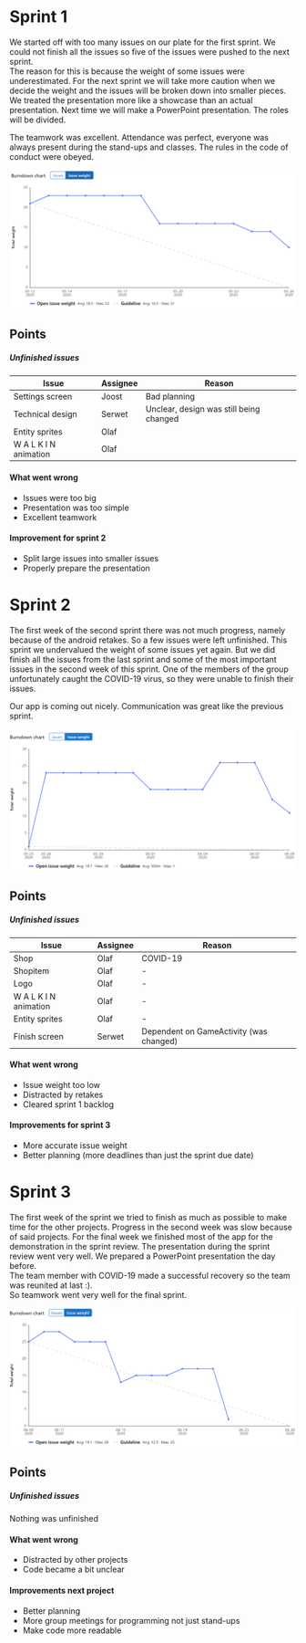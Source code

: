 # Sprint 1
We started off with too many issues on our plate for the first sprint. We could not finish all the issues so five of the issues were pushed to the next sprint.  
The reason for this is because the weight of some issues were underestimated. For the next sprint we will take more caution when we decide the weight and the issues will be broken down into smaller pieces.
We treated the presentation more like a showcase than an actual presentation. Next time we will make a PowerPoint presentation. The roles will be divided.

The teamwork was excellent. Attendance was perfect, everyone was always present during the stand-ups and classes. The rules in the code of conduct were obeyed.

![burndownchart-sprint1](burndownchart-sprint1.png)

## Points
##### Unfinished issues
|Issue|Assignee|Reason|
|---|---|---|
|Settings screen|Joost|Bad planning  |
|Technical design|Serwet|Unclear, design was still being changed  |
|Entity sprites|Olaf| |
|W A L K I N animation|Olaf| |

#### What went wrong

- Issues were too big
- Presentation was too simple
- Excellent teamwork

#### Improvement for sprint 2
- Split large issues into smaller issues
- Properly prepare the presentation

# Sprint 2
The first week of the second sprint there was not much progress, namely because of the android retakes. So a few issues were left unfinished. This sprint we undervalued the weight of some issues yet again.
But we did finish all the issues from the last sprint and some of the most important issues in the second week of this sprint. One of the members of the group unfortunately caught the COVID-19 virus, so they were unable to finish their issues.

Our app is coming out nicely. Communication was great like the previous sprint.

![burndownchart-sprint2](burndownchart-sprint2.png)

## Points
##### Unfinished issues
|Issue|Assignee|Reason|
|---|---|---|
|Shop|Olaf| COVID-19 |
|Shopitem|Olaf|- |
|Logo|Olaf|- |
|W A L K I N animation|Olaf|- |
|Entity sprites|Olaf|- |
|Finish screen|Serwet| Dependent on GameActivity (was changed) |

#### What went wrong
- Issue weight too low
- Distracted by retakes
- Cleared sprint 1 backlog

#### Improvements for sprint 3
- More accurate issue weight
- Better planning (more deadlines than just the sprint due date)

# Sprint 3
The first week of the sprint we tried to finish as much as possible to make time for the other projects.
Progress in the second week was slow because of said projects.
For the final week we finished most of the app for the demonstration in the sprint review.
The presentation during the sprint review went very well. We prepared a PowerPoint presentation the day before.  
The team member with COVID-19 made a successful recovery so the team was reunited at last :).  
So teamwork went very well for the final sprint.

![burndownchart-sprint3](burndownchart-sprint3.png)

## Points
##### Unfinished issues
Nothing was unfinished

#### What went wrong
- Distracted by other projects
- Code became a bit unclear

#### Improvements next project
- Better planning
- More group meetings for programming not just stand-ups
- Make code more readable
